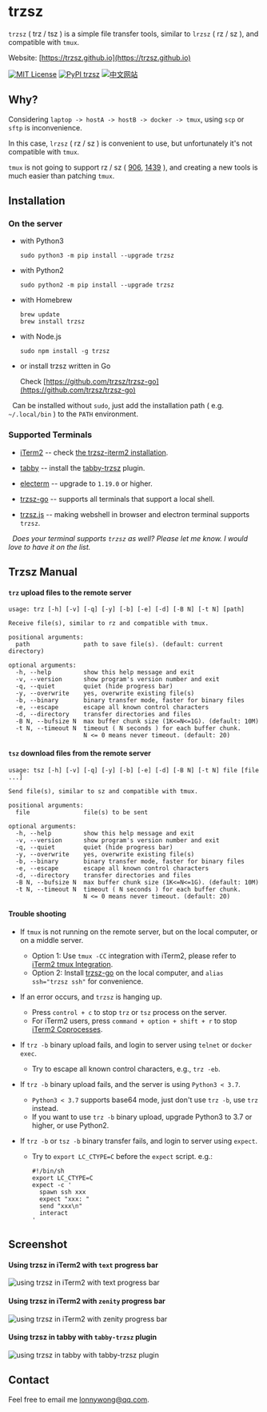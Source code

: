 # trzsz

`trzsz` ( trz / tsz ) is a simple file transfer tools, similar to `lrzsz` ( rz / sz ), and compatible with `tmux`.

Website: [https://trzsz.github.io](https://trzsz.github.io)

[![MIT License](https://img.shields.io/badge/license-MIT-green.svg?style=flat)](https://choosealicense.com/licenses/mit/)
[![PyPI trzsz](https://img.shields.io/pypi/v/trzsz?style=flat)](https://pypi.python.org/pypi/trzsz/)
[![中文网站](https://img.shields.io/badge/%E4%B8%AD%E6%96%87-%E7%BD%91%E7%AB%99-blue?style=flat)](https://trzsz.github.io/cn/)


## Why?

Considering `laptop -> hostA -> hostB -> docker -> tmux`, using `scp` or `sftp` is inconvenience.

In this case, `lrzsz` ( rz / sz ) is convenient to use, but unfortunately it's not compatible with `tmux`.

`tmux` is not going to support rz / sz ( [906](https://github.com/tmux/tmux/issues/906), [1439](https://github.com/tmux/tmux/issues/1439) ), and creating a new tools is much easier than patching `tmux`.


## Installation

### On the server

* with Python3
  ```
  sudo python3 -m pip install --upgrade trzsz
  ```

* with Python2
  ```
  sudo python2 -m pip install --upgrade trzsz
  ```

* with Homebrew
  ```
  brew update
  brew install trzsz
  ```

* with Node.js
  ```
  sudo npm install -g trzsz
  ```

* or install trzsz written in Go

  Check [https://github.com/trzsz/trzsz-go](https://github.com/trzsz/trzsz-go)


&nbsp;&nbsp;Can be installed without `sudo`, just add the installation path ( e.g. `~/.local/bin` ) to the `PATH` environment.


### Supported Terminals

* [iTerm2](https://iterm2.com/) -- check [the trzsz-iterm2 installation](https://trzsz.github.io/iterm2).

* [tabby](https://tabby.sh/) -- install the [tabby-trzsz](https://github.com/trzsz/tabby-trzsz) plugin.

* [electerm](https://electerm.github.io/electerm/) -- upgrade to `1.19.0` or higher.

* [trzsz-go](https://github.com/trzsz/trzsz-go) -- supports all terminals that support a local shell.

* [trzsz.js](https://github.com/trzsz/trzsz.js) -- making webshell in browser and electron terminal supports `trzsz`.

&nbsp;&nbsp;*Does your terminal supports `trzsz` as well? Please let me know. I would love to have it on the list.*


## Trzsz Manual

#### `trz` upload files to the remote server
  ```
  usage: trz [-h] [-v] [-q] [-y] [-b] [-e] [-d] [-B N] [-t N] [path]

  Receive file(s), similar to rz and compatible with tmux.

  positional arguments:
    path               path to save file(s). (default: current directory)

  optional arguments:
    -h, --help         show this help message and exit
    -v, --version      show program's version number and exit
    -q, --quiet        quiet (hide progress bar)
    -y, --overwrite    yes, overwrite existing file(s)
    -b, --binary       binary transfer mode, faster for binary files
    -e, --escape       escape all known control characters
    -d, --directory    transfer directories and files
    -B N, --bufsize N  max buffer chunk size (1K<=N<=1G). (default: 10M)
    -t N, --timeout N  timeout ( N seconds ) for each buffer chunk.
                       N <= 0 means never timeout. (default: 20)
  ```

#### `tsz` download files from the remote server
  ```
  usage: tsz [-h] [-v] [-q] [-y] [-b] [-e] [-d] [-B N] [-t N] file [file ...]

  Send file(s), similar to sz and compatible with tmux.

  positional arguments:
    file               file(s) to be sent

  optional arguments:
    -h, --help         show this help message and exit
    -v, --version      show program's version number and exit
    -q, --quiet        quiet (hide progress bar)
    -y, --overwrite    yes, overwrite existing file(s)
    -b, --binary       binary transfer mode, faster for binary files
    -e, --escape       escape all known control characters
    -d, --directory    transfer directories and files
    -B N, --bufsize N  max buffer chunk size (1K<=N<=1G). (default: 10M)
    -t N, --timeout N  timeout ( N seconds ) for each buffer chunk.
                       N <= 0 means never timeout. (default: 20)
  ```

#### Trouble shooting
* If `tmux` is not running on the remote server, but on the local computer, or on a middle server.
  * Option 1: Use `tmux -CC` integration with iTerm2, please refer to [iTerm2 tmux Integration](https://trzsz.github.io/tmuxcc).
  * Option 2: Install [trzsz-go](https://github.com/trzsz/trzsz-go) on the local computer, and `alias ssh="trzsz ssh"` for convenience.

* If an error occurs, and `trzsz` is hanging up.
  * Press `control + c` to stop `trz` or `tsz` process on the server.
  * For iTerm2 users, press `command + option + shift + r` to stop [iTerm2 Coprocesses](https://iterm2.com/documentation-coprocesses.html).

* If `trz -b` binary upload fails, and login to server using `telnet` or `docker exec`.
  * Try to escape all known control characters, e.g., `trz -eb`.

* If `trz -b` binary upload fails, and the server is using `Python3 < 3.7`.
  * `Python3 < 3.7` supports base64 mode, just don't use `trz -b`, use `trz` instead.
  * If you want to use `trz -b` binary upload, upgrade Python3 to 3.7 or higher, or use Python2.

* If `trz -b` or `tsz -b` binary transfer fails, and login to server using `expect`.
  * Try to `export LC_CTYPE=C` before the `expect` script. e.g.:
    ```
    #!/bin/sh
    export LC_CTYPE=C
    expect -c '
      spawn ssh xxx
      expect "xxx: "
      send "xxx\n"
      interact
    '
    ```

## Screenshot

#### Using trzsz in iTerm2 with `text` progress bar

  ![using trzsz in iTerm2 with text progress bar](https://trzsz.github.io/images/iterm2_text.gif)


#### Using trzsz in iTerm2 with `zenity` progress bar

  ![using trzsz in iTerm2 with zenity progress bar](https://trzsz.github.io/images/iterm2_zenity.gif)


#### Using trzsz in tabby with `tabby-trzsz` plugin

  ![using trzsz in tabby with tabby-trzsz plugin](https://trzsz.github.io/images/tabby_trzsz.gif)


## Contact

Feel free to email me <lonnywong@qq.com>.

